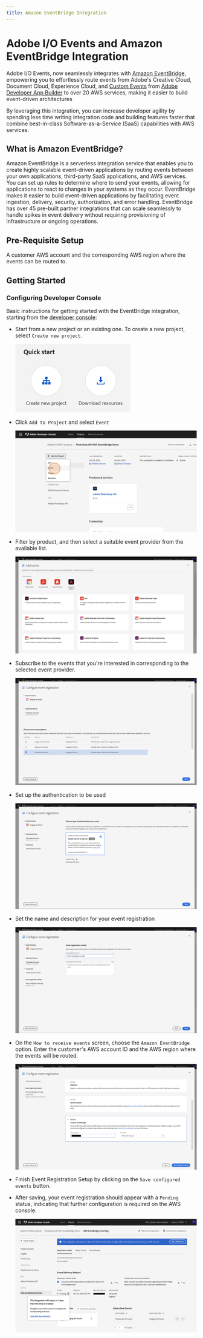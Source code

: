 ```yaml
---
title: Amazon EventBridge Integration
---
```


# Adobe I/O Events and Amazon EventBridge Integration

Adobe I/O Events, now seamlessly integrates with [Amazon EventBridge](https://aws.amazon.com/eventbridge/), empowering you to effortlessly route events from Adobe's Creative Cloud, Document Cloud, Experience Cloud, and [Custom Events](https://developer.adobe.com/events/docs/guides/using/custom_events/) from [Adobe Developer App Builder](https://developer.adobe.com/app-builder/docs/overview/) to over 20 AWS services, making it easier to build event-driven architectures

By leveraging this integration, you can increase developer agility by spending less time writing integration code and building features faster that combine best-in-class Software-as-a-Service (SaaS) capabilities with AWS services.

## What is Amazon EventBridge?

Amazon EventBridge is a serverless integration service that enables you to create highly scalable event-driven applications by routing events between your own applications, third-party SaaS applications, and AWS services. You can set up rules to determine where to send your events, allowing for applications to react to changes in your systems as they occur. EventBridge makes it easier to build event-driven applications by facilitating event ingestion, delivery, security, authorization, and error handling. EventBridge has over 45 pre-built partner integrations that can scale seamlessly to handle spikes in event delivery without requiring provisioning of infrastructure or ongoing operations.

## Pre-Requisite Setup

A customer AWS account and the corresponding AWS region where the events can be routed to.

## Getting Started

### Configuring Developer Console

Basic instructions for getting started with the EventBridge integration, starting from the [developer console](/console/):

- Start from a new project or an existing one. To create a new project, select `Create new project`.

  ![Create new project](../img/console_create_new_project.png "Quick Start")

- Click `Add to Project` and select `Event`
  
  ![Add Event to project](../img/console_add_event_to_project.png "Add Event to Project")

- Filter by product, and then select a suitable event provider from the available list.

  ![Provider selection](../img/console_provider_selection.png "Select event provider")

- Subscribe to the events that you're interested in corresponding to the selected event provider.

  ![Event selection](../img/console-event-code-selection.png "Select event subscriptions")

- Set up the authentication to be used

  ![Set up credentials](../img/console_select_authentication.png "Set up credentials")

- Set the name and description for your event registration

  ![Set the name and description](../img/console_set_event-reg_name-and-description.png "Set Name and Description")

- On the `How to receive events` screen, choose the `Amazon EventBridge` option. Enter the customer's AWS account ID and the AWS region where the events will be routed.

  ![Select Amazon EventBridge option](../img/console_eventbridge_option_masked.png "Select Amazon EventBridge option")

- Finish Event Registration Setup by clicking on the `Save configured events` button.
- After saving, your event registration should appear with a `Pending` status, indicating that further configuration is required on the AWS console.

  ![Verify setup](../img/console_eventbridge_pending_status_masked.png "Verify setup")
